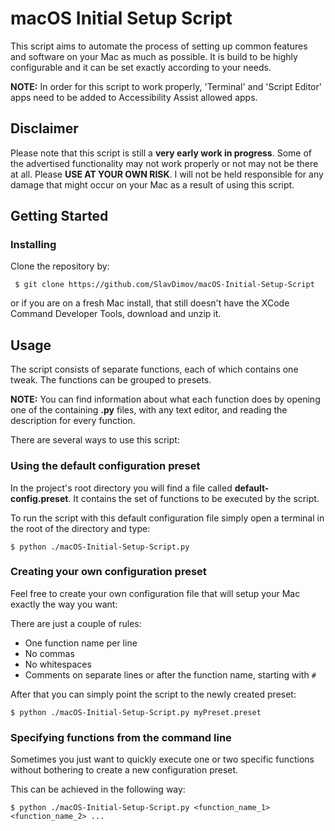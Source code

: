 # macOS Initial Setup Script

This script aims to automate the process of setting up common features and software on your Mac as much as possible. It is build to be highly configurable and it can be set exactly according to your needs.

**NOTE:** In order for this script to work properly, 'Terminal' and 'Script Editor' apps need to be added to Accessibility Assist allowed apps.

## Disclaimer

Please note that this script is still a **very early work in progress**. Some of the advertised functionality may not work properly or not may not be there at all. Please **USE AT YOUR OWN RISK**. I will not be held responsible for any damage that might occur on your Mac as a result of using this script.


## Getting Started

### Installing

Clone the repository by:
```
 $ git clone https://github.com/SlavDimov/macOS-Initial-Setup-Script
```
or if you are on a fresh Mac install, that still doesn't have the XCode Command Developer Tools, download and unzip it.

## Usage

The script consists of separate functions, each of which contains one tweak. The functions can be grouped to presets.

**NOTE:** You can find information about what each function does by opening one of the containing **.py** files, with any text editor, and reading the description for every function.

There are several ways to use this script:

### Using the default configuration preset
In the project's root directory you will find a file called **default-config.preset**. It contains the set of functions to be executed by the script.

To run the script with this default configuration file simply open a terminal in the root of the directory and type:
```
$ python ./macOS-Initial-Setup-Script.py
```

### Creating your own configuration preset
Feel free to create your own configuration file that will setup your Mac exactly the way you want:

There are just a couple of rules:

* One function name per line
* No commas
* No whitespaces
* Comments on separate lines or after the function name, starting with ```#```

After that you can simply point the script to the newly created preset:
```
$ python ./macOS-Initial-Setup-Script.py myPreset.preset
```

### Specifying functions from the command line

Sometimes you just want to quickly execute one or two specific functions without bothering to create a new configuration preset.

This can be achieved in the following way:
```
$ python ./macOS-Initial-Setup-Script.py <function_name_1> <function_name_2> ...
```


